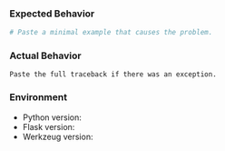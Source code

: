 <!-- **This issue tracker is a tool to address bugs in Flask itself.
Please use the #pocoo IRC channel on freenode or Stack Overflow for general
questions about using Flask or issues not related to Flask.** -->

<!-- If you'd like to report a bug in Flask, fill out the template below. Provide
any extra information that may be useful / related to your problem.
Ideally, create an [MCVE](https://stackoverflow.com/help/mcve), which helps us
understand the problem and helps check that it is not caused by something in
your code. -->



### Expected Behavior
<!-- Tell us what should happen. -->

```python
# Paste a minimal example that causes the problem.
```

### Actual Behavior
<!-- Tell us what happens instead. -->

```pytb
Paste the full traceback if there was an exception.
```

### Environment

* Python version:
* Flask version:
* Werkzeug version:
